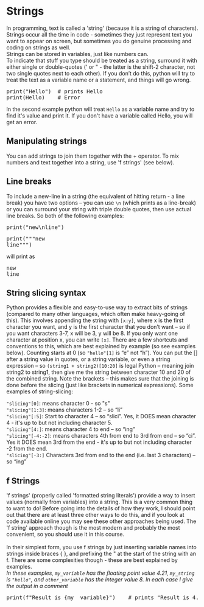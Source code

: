 Strings
=============

In programming, text is called a 'string' (because it is a string of characters). Strings occur all the time in code - sometimes they just represent text you want to appear on screen,
but sometimes you do genuine processing and coding on strings as well.  
Strings can be stored in variables, just like numbers can.  
To indicate that stuff you type should be treated as a string, surround it with either single or double-quotes (' or " - the latter is the shift-2 character, not two single quotes 
next to each other). If you don’t do this, python will try to treat the text as a variable name or a statement, and things will go wrong.

<pre>
print("Hello")  # prints Hello
print(Hello)    # Error
</pre>
In the second example python will treat `Hello` as a variable name and try to find it's value and print it. If you don't have a variable called Hello, you will get an error.

Manipulating strings
-----------------
You can add strings to join them together with the \+ operator. To mix numbers and text together into a string, use 'f strings' (see below).

Line breaks
--------
To include a new-line in a string (the equivalent of hitting return - a line break) you have two options – 
you can use `\n` (which prints as a line-break) or you can surround your string with triple double quotes, then use actual line breaks. So both of the following examples:
<pre>print("new\nline")
</pre>
<pre>print("""new
line""")</pre>

will print as
<pre>new  
line</pre>

String slicing syntax
--------

Python provides a flexible and easy-to-use way to extract bits of strings (compared to many other languages, which often make heavy-going of this). This involves appending the string with `[x:y]`, where x is the first character you want, and y is the first character that you don’t want – so if you want characters 3-7, x will be 3, y will be 8. If you only want one character at position x, you can write `[x]`. There are a few shortcuts and conventions to this, which are best explained by example (so see examples below). Counting starts at 0 (so `"hello"[1]` is “e” not “h”). You can put the [] after a string value in quotes, or a string variable, or even a string expression – so `(string1 + string2)[10:20]` is legal Python – meaning join string2 to string1, then give me the string between character 10 and 20 of the combined string. Note the brackets – this makes sure that the joining is done before the slicing (just like brackets in numerical expressions). Some examples of string-slicing:

`"slicing"[0]`: means character 0 - so "s"
<br />`"slicing"[1:3]`: means characters 1-2 – so “li”
<br />`"slicing"[:5]`:	Start to character 4 – so “slici”. Yes, it DOES mean character 4 - it's up to but not including character 5.
<br />`"slicing"[4:]`: means character 4 to end – so “ing”
<br />`"slicing"[-4:-2]`:	means characters 4th from end to 3rd from end – so “ci”. Yes it DOES mean 3rd from the end - it's up to but not including character -2 from the end.
<br />`"slicing"[-3:]`	Characters 3rd from end to the end (i.e. last 3 characters) – so “ing”

f Strings
--------

'f strings' (properly called 'formatted string literals') provide a way to insert values (normally from variables) into a string. This is a very common thing to want to do! Before going into the details of how they work, I should point out that there are at least three other ways to do this, and if you look at code available online you may see these other approaches being used. The 'f string' approach though is the most modern and probably the most convenient, so you should use it in this course.
<br />
<br />
In their simplest form, you use f strings by just inserting variable names into strings inside braces { }, and prefixing the " at the start of the string with an f. There are some complexities though - these are best explained by examples.
<br />
*In these examples, `my_variable` has the floating point value 4.21, `my_string` is `"hello"`, and `other_variable` has the integer value 8. In each case I give the output in a comment*
<pre>
print(f"Result is {my_ variable}")    # prints "Result is 4.21"
</pre>
